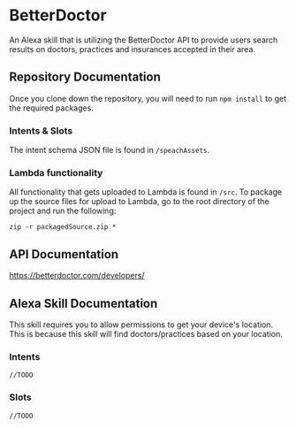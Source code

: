 # BetterDoctor
An Alexa skill that is utilizing the BetterDoctor API to provide users search results on doctors, practices and insurances accepted in their area.

## Repository Documentation
Once you clone down the repository, you will need to run `npm install` to get the required packages.
### Intents & Slots
The intent schema JSON file is found in `/speachAssets`.

### Lambda functionality
All functionality that gets uploaded to Lambda is found in `/src`.
To package up the source files for upload to Lambda, go to the root directory of the project and run the following:

	zip -r packagedSource.zip *

## API Documentation
https://betterdoctor.com/developers/

## Alexa Skill Documentation
This skill requires you to allow permissions to get your device's location. This is because this skill will find doctors/practices based on your location.
### Intents
	//TODO
### Slots
	//TODO